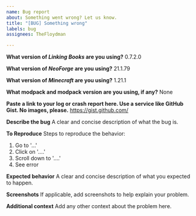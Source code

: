 ```yaml
---
name: Bug report
about: Something went wrong? Let us know.
title: "[BUG] Something wrong"
labels: bug
assignees: TheFloydman

---
```


**What version of *Linking Books* are you using?**
0.7.2.0

**What version of *NeoForge* are you using?**
21.1.79

**What version of *Minecraft* are you using?**
1.21.1

**What modpack and modpack version are you using, if any?**
None

**Paste a link to your log or crash report here. Use a service like GitHub Gist. No images, please.**
https://gist.github.com/

**Describe the bug**
A clear and concise description of what the bug is.

**To Reproduce**
Steps to reproduce the behavior:
1. Go to '...'
2. Click on '....'
3. Scroll down to '....'
4. See error

**Expected behavior**
A clear and concise description of what you expected to happen.

**Screenshots**
If applicable, add screenshots to help explain your problem.

**Additional context**
Add any other context about the problem here.
